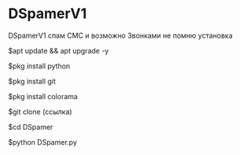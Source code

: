# DSpamerV1
DSpamerV1 спам СМС и возможно Звонками не помню
установка 

$apt update && apt upgrade -y

$pkg install python

$pkg install git

$pkg install colorama

$git clone (ссылка)

$cd DSpamer

$python DSpamer.py
